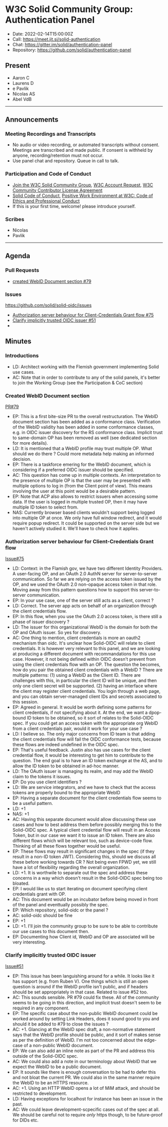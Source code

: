 # W3C Solid Community Group: Authentication Panel

* Date: 2022-02-14T15:00:00Z
* Call: https://meet.jit.si/solid-authentication
* Chat: https://gitter.im/solid/authentication-panel
* Repository: https://github.com/solid/authentication-panel


## Present
* Aaron C
* Laurens D
* e Pavlik
* Nicolas AS
* Abel VdB

---

## Announcements

### Meeting Recordings and Transcripts
* No audio or video recording, or automated transcripts without consent. Meetings are transcribed and made public. If consent is withheld by anyone, recording/retention must not occur.
* Use panel chat and repository. Queue in call to talk.


### Participation and Code of Conduct
* [Join the W3C Solid Community Group](https://www.w3.org/community/solid/join), [W3C Account Request](http://www.w3.org/accounts/request), [W3C Community Contributor License Agreement](https://www.w3.org/community/about/agreements/cla/)
* [Solid Code of Conduct](https://github.com/solid/process/blob/master/code-of-conduct.md), [Positive Work Environment at W3C: Code of Ethics and Professional Conduct](https://github.com/solid/process/blob/master/code-of-conduct.md)
* If this is your first time, welcome! please introduce yourself.


### Scribes
* Nicolas
* Pavlik

---

## Agenda

### Pull Requests

* [created WebID Document section #79](https://github.com/solid/solid-oidc/pull/79)


### Issues
https://github.com/solid/solid-oidc/issues

* [Authorization server behaviour for Client-Credentials Grant flow #75](https://github.com/solid/solid-oidc/issues/75) 
* [Clarify implicitly trusted OIDC issuer #51](https://github.com/solid/solid-oidc/issues/51)
* 

## Minutes

### Introductions

* LD: Architect working with the Flemish government implementing Solid use cases.
* AC: Note that in order to contribute to any of the solid panels, it's better to join the Working Group (see the Participation & CoC section)

### Created WebID Document section

[PR#79](https://github.com/solid/solid-oidc/pull/79)

* EP: This is a first bite-size PR to the overall restructuration. The WebID document section has been added as a conformance class. Verification of the WebID validity has been added in some conformance classes, e.g. in OIDC issuer discovery for the RS conformance class. Implicit trust to same-domain OP has been removed as well (see dedicated section for more details). 
* LD: It is mentioned that a WebID profile may trust multiple OP. What should we do there ? Could more metadata help making an informed decision.
* EP: There is a taskforce emering for the WebID document, which is considering if a preferred OIDC issuer should be specified.
* AC: This question has come up in multiple contexts. An interpretation to the presence of multiple OP is that the user may be presented with multiple options to log in (from the Client point of view). This means involving the user at this point would be a desirable pattern.
* EP: Note that ACP also allows to restrict issuers when accessing some data. If the user is logged in multiple trusted OP, then it may have multiple ID token to select from.
* NAS: Currently browser based clients wouldn't support being logged into multiple OP at once. We only have full window redirect, and it would require popup redirect. It could be supported on the server side but we haven't actively studied it. We'll have to check how it applies.

### Authorization server behaviour for Client-Credentials Grant flow

[Issue#75](https://github.com/solid/solid-oidc/issues/75)

* LD: Context: in the Flamish gov, we have two different Identity Providers. A user-facing OP, and an OAuth 2.0 AuthN server for server-to-server communication. So far we are relying on the access token issued by the OP, and we used the OAuth 2.0 non-opaque access token in that role. Moving away from this pattern questions how to support this server-to-server communication. 
* EP: In your use case, one of the server still acts as a client, correct ?
* LD: Correct. The server app acts on behalf of an organization through the client credentials flow.
* EP: In this flow, when you use the OAuth 2.0 access token, is there still a phase of issuer discovery ?
* LD: The issuer for this organizational WebID is the domain for both the OP and OAuth issuer. So yes for discovery.
* AC: One thing to mention, client credentials is more an oauth2 mechanism than oidc. It's unclear how Solid-OIDC will relate to client credentials. It is however very relevant to this panel, and we are looking at producing a different document with recommandations for this use case. However, it not being defined within OIDC doesn't prevent from using the client credentials flow with an OP. The question the becomes, how do you pair the obtained client credentials with a WebID ? There are multiple patterns: (1) using a WebID as the Client ID. There are challenges with this, in particular the client ID will be unique, and then only one client secret will be supported. (2) having an interface where the client may register client credentials. You login through a web page, and you can obtain server-managed client IDs and secrets associated to this session.
* EP: Agreed in general. It would be worth defining some patterns for client credentials, if not specifying about it. At the end, we want a dpop-bound ID token to be obtained, so it sort of relates to the Solid-OIDC spec. If you could get an access token with the appropriate org WebID from a client credentials pair, would it work for your use case ?
* LD: I believe so. The only major concerns from ID team is that adding the client credentials flow will fail the OIDC conformance tests, because these flows are indeed undefined in the OIDC spec.
* EP: That's useful feedback. Justin also has use cases for the client credential flow, it would be interesting to get him to contribute to the question. The end goal is to have an ID token exchange at the AS, and to allow the ID token to be obtained in ad-hoc manner.
* LD: The OAuth issuer is managing its realm, and may add the WebID claim to the tokens it issues.
* EP: Do you use client identifiers ?
* LD: We are service integrators, and we have to check that the access tokens are properly bound to the appropriate WebID
* EP: Having a separate document for the client credentials flow seems to be a useful pattern.
* LD: +1
* NAS: +1
* AC: Having this separate document would allow discussing these use cases and how to best address them before possibly merging this to the Solid-OIDC spec. A typical client credential flow will result in an Access Token, but in our case we want it to issue an ID token. There are also different flows which will be relevant too, such as device-code flow. Thinking of all these flows together would be useful.
* EP: These flows may result in significant changes in the spec (if they result in a non-ID token JWT). Considering this, should we discuss all these before working towards CR ? Not being even FPWD yet, we still have a lot of flexibility regarding the overall organization.
* LD: +1. It is worthwile to separate out the spec and address these concerns in a way which doesn't result in the Solid-OIDC spec being too bloated.
* EP: I would like us to start iterating on document specifying client credentials grant with OP.
* AC: This document would be an incubator before being moved in front of the panel and eventtually possibly the spec.
* EP: Which repository, solid-oidc or the panel ?
* AC: solid-oidc should be fine
* EP: +1
* LD: +1. I'll join the community group to be sure to be able to contribute our use cases to this document then.
* EP: Documenting how Client id, WebID and OP are associated will be very interesting.

### Clarify implicitly trusted OIDC issuer

[Issue#51](https://github.com/solid/solid-oidc/issues/51)

* EP: This issue has been languishing around for a while. It looks like it has support (e.g. from Ruben V). One things which is still an open question is around if the WebID profile isn't public, and if headers should be set appropriately in that case. Related to issue #52 too.
* AC: This sounds sensible. PR #79 could fix these. All of the community seems to be going in this direction, and implicit trust doesn't seem to be required in any component.
* EP: The specific case about the non-public WebID document could be worked around by setting Link Headers, does it sound good to you and should it be added to #79 to close the issues ?
* AC: +1. Glancing at the WebID spec draft, a non-normative statement says that the WebID profile should be public, and it sort of makes sense as per the definition of WebID. I'm not too concerned about the edge-case of a non-public WebID document.
* EP: We can also add an inline note as part of the PR and address this outside of the Solid-OIDC spec.
* AC: We could also add a note in our terminology about WebID that we expect the WebID to be a public document.
* EP: It sounds like there is enough conversation to be had to defer this and not bloat the current PR. We could also in the same manner require the WebID to be an HTTPS resource.
* AC: +1. Using an HTTP WebID opens a lot of MiM attack, and should be restricted to development.
* LD: Having exceptions for localhost for instance has been an issue in the past.
* AC: We could leave development-scpecific cases out of the spec at all. We should be careful not to require *only* https though, to be future-proof for DIDs etc.
